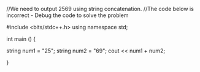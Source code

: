 //We need to output 2569 using string concatenation.
//The code below is incorrect - Debug the code to solve the problem

#include <bits/stdc++.h>
using namespace std;
 
int main () {

  string num1 = "25";
  string num2 = "69";
  cout << num1 + num2;

  
}
